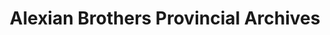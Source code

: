 ---
layout: repo
title: "Alexian Brothers Provincial Archives"
id: 15649
permalink: repos/15649/
---